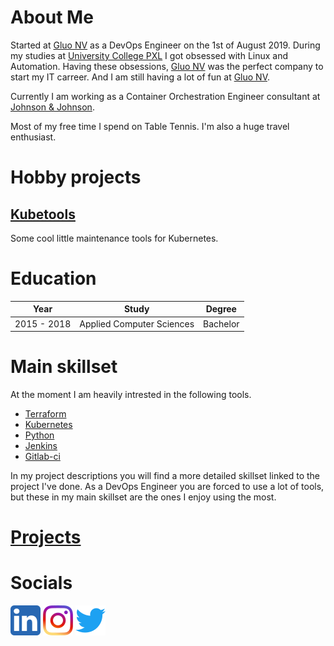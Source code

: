 # About Me

Started at [Gluo NV](http://www.gluo.be) as a DevOps Engineer on the 1st of
August 2019. During my studies at [University College PXL](https://www.pxl.be)
I got obsessed with Linux and Automation. Having these obsessions, [Gluo NV](http://www.gluo.be)
was the perfect company to start my IT carreer. And I am still having a lot of
fun at [Gluo NV](http://www.gluo.be).

Currently I am working as a Container Orchestration Engineer consultant
at [Johnson & Johnson](https://www.jnj.com).  

Most of my free time I spend on Table Tennis. I'm also a huge travel enthusiast.  

# Hobby projects 
## [Kubetools](pages/projects/kubetools.md)
Some cool little maintenance tools for Kubernetes.

# Education

| Year            | Study                     | Degree    |
|:---------------:|:-------------------------:|:---------:|
| 2015 - 2018     | Applied Computer Sciences | Bachelor  |


# Main skillset

At the moment I am heavily intrested in the following tools.

* [Terraform](https://www.terraform.io)
* [Kubernetes](https://kubernetes.io)
* [Python](https://www.python.org)
* [Jenkins](https://jenkins.io)
* [Gitlab-ci](https://about.gitlab.com/product/continuous-integration/)

In my project descriptions you will find a more detailed skillset linked to the
project I've done. As a DevOps Engineer you are forced to use a lot of tools, but
these in my main skillset are the ones I enjoy using the most.

# [Projects](pages/projects.md)

# Socials

[<img src="/images/linkedin.png">](https://www.linkedin.com/in/jorisjamers/) [<img src="/images/instagram.png">](https://www.instagram.com/jorisjamers/) [<img src="/images/twitter.png">](https://twitter.com/jorisjamers)


